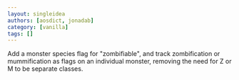 ```yaml
---
layout: singleidea
authors: [aosdict, jonadab]
category: [vanilla]
tags: []
---
```

Add a monster species flag for "zombifiable", and track zombification or mummification as flags on an individual monster, removing the need for Z or M to be separate classes.
